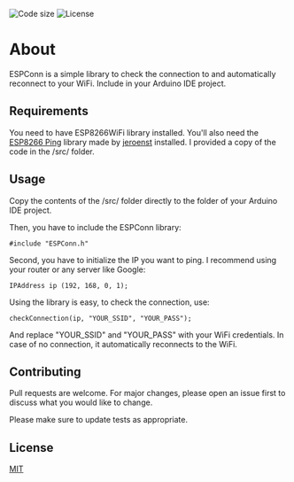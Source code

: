 ![Code size](https://img.shields.io/github/languages/code-size/davidwaltre/ESPConn) ![License](https://img.shields.io/github/license/davidwaltre/ESPConn)

# About

ESPConn is a simple library to check the connection to and automatically reconnect to your WiFi. Include in your Arduino IDE project.

## Requirements

You need to have ESP8266WiFi library installed.
You'll also need the [ESP8266 Ping](https://github.com/jeroenst/ESP8266Ping) library made by [jeroenst](https://github.com/jeroenst) installed. I provided a copy of the code in the /src/ folder.

## Usage

Copy the contents of the /src/ folder directly to the folder of your Arduino IDE project.

Then, you have to include the ESPConn library:

```Arduino
#include "ESPConn.h"
```

Second, you have to initialize the IP you want to ping. I recommend using your router or any server like Google:
```Arduino
IPAddress ip (192, 168, 0, 1);
```

Using the library is easy, to check the connection, use:
```Arduino
checkConnection(ip, "YOUR_SSID", "YOUR_PASS"); 
```
And replace "YOUR_SSID" and "YOUR_PASS" with your WiFi credentials. In case of no connection, it automatically reconnects to the WiFi.

## Contributing
Pull requests are welcome. For major changes, please open an issue first to discuss what you would like to change.

Please make sure to update tests as appropriate.

## License
[MIT](https://choosealicense.com/licenses/mit/)
